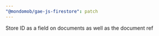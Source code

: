 ```yaml
---
"@mondomob/gae-js-firestore": patch
---
```


Store ID as a field on documents as well as the document ref
